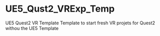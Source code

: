 # UE5_Qust2_VRExp_Temp
UE5 Quest2 VR Template
Template to start fresh VR projets for Quest2 withou the UE5 Template
